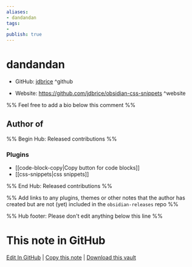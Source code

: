 ```yaml
---
aliases:
- dandandan
tags:
- 
publish: true
---
```


# dandandan

- GitHub: [jdbrice](https://github.com/jdbrice/) ^github
<!-- - Discord: `@` ^discord-->
- Website: <https://github.com/jdbrice/obsidian-css-snippets> ^website
<!-- - [[Publish sites|Publish site]]: ^publish-->

%% Feel free to add a bio below this comment %%


## Author of

%% Begin Hub: Released contributions %%
### Plugins
- [[code-block-copy|Copy button for code blocks]]
- [[css-snippets|css snippets]]

%% End Hub: Released contributions %%

%% Add links to any plugins, themes or other notes that the author has created but are not (yet) included in the `obsidian-releases` repo %%

<!--
### Unlisted plugins
-->

<!--
### Others
-->

<!--
## Sponsor this author

- [[GitHub sponsors]]: [Sponsor @jdbrice on GitHub Sponsors](https://github.com/sponsors/jdbrice) ^github-sponsor
- [[Buy me a coffee]]: ^buy-me-a-coffee
- [[PayPal]]: ^paypal
- [[Patreon]]: ^patreon

-->

<!--
## Follow this author

- [[YouTube Channels|On YouTube]]: ^youtube
- Twitter: ^twitter
- ...
-->

%% Hub footer: Please don't edit anything below this line %%

# This note in GitHub

<span class="git-footer">[Edit In GitHub](https://github.dev/obsidian-community/obsidian-hub/blob/main/01%20-%20Community/People/jdbrice.md "git-hub-edit-note") | [Copy this note](https://raw.githubusercontent.com/obsidian-community/obsidian-hub/main/01%20-%20Community/People/jdbrice.md "git-hub-copy-note") | [Download this vault](https://github.com/obsidian-community/obsidian-hub/archive/refs/heads/main.zip "git-hub-download-vault") </span>
